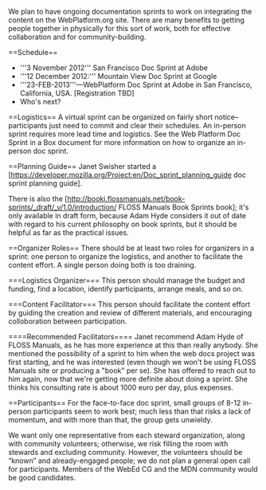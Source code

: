 We plan to have ongoing documentation sprints to work on integrating the content on the WebPlatform.org site. There are many benefits to getting people together in physically for this sort of work, both for effective collaboration and for community-building.

==Schedule==
* '''3 November 2012''' San Francisco Doc Sprint at Adobe
* '''12 December 2012:''' Mountain View Doc Sprint at Google
* '''23-FEB-2013'''—WebPlatform Doc Sprint at Adobe in San Francisco, California, USA. [Registration TBD]
* Who's next?

==Logistics==
A virtual sprint can be organized on fairly short notice–participants just need to commit and clear their schedules. An in-person sprint requires more lead time and logistics. See the Web Platform Doc Sprint in a Box document for more information on how to organize an in-person doc sprint.

==Planning Guide==
Janet Swisher started a [https://developer.mozilla.org/Project:en/Doc_sprint_planning_guide doc sprint planning guide].

There is also the [http://booki.flossmanuals.net/book-sprints/_draft/_v/1.0/introduction/ FLOSS Manuals Book Sprints book]; it's only available in draft form, because Adam Hyde considers it out of date with regard to his current philosophy on book sprints, but it should be helpful as far as the practical issues.

==Organizer Roles==
There should be at least two roles for organizers in a sprint: one person to organize the logistics, and another to facilitate the content effort. A single person doing both is too draining.

===Logistics Organizer===
This person should manage the budget and funding, find a location, identify participants, arrange meals, and so on.

===Content Facilitator===
This person should facilitate the content effort by guiding the creation and review of different materials, and encouraging colloboration between participation.

====Recommended Facilitators====
Janet recommend Adam Hyde of FLOSS Manuals, as he has more experience at this than really anybody. She mentioned the possibility of a sprint to him when the web docs project was first starting, and he was interested (even though we won't be using FLOSS Manuals site or producing a "book" per se). She has offered to reach out to him again, now that we're getting more definite about doing a sprint. She thinks his consulting rate is about 1000 euro per day, plus expenses.

==Participants==
For the face-to-face doc sprint, small groups of 8-12 in-person participants seem to work best; much less than that risks a lack of momentum, and with more than that, the group gets unwieldy. 

We want only one representative from each steward organization, along with community volunteers; otherwise, we risk filling the room with stewards and excluding community. However, the volunteers should be “known” and already-engaged people; we do not plan a general open call for participants. Members of the WebEd CG and the MDN community would be good candidates.